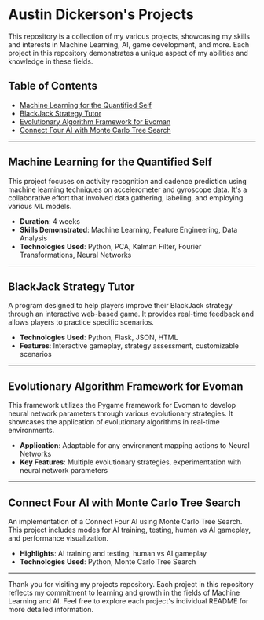 # Austin Dickerson's Projects

This repository is a collection of my various projects, showcasing my skills and interests in Machine Learning, AI, game development, and more. Each project in this repository demonstrates a unique aspect of my abilities and knowledge in these fields.

## Table of Contents

- [Machine Learning for the Quantified Self](#machine-learning-for-the-quantified-self)
- [BlackJack Strategy Tutor](#blackjack-strategy-tutor)
- [Evolutionary Algorithm Framework for Evoman](#evolutionary-algorithm-framework-for-evoman)
- [Connect Four AI with Monte Carlo Tree Search](#connect-four-ai-with-monte-carlo-tree-search)

---

## Machine Learning for the Quantified Self
This project focuses on activity recognition and cadence prediction using machine learning techniques on accelerometer and gyroscope data. It's a collaborative effort that involved data gathering, labeling, and employing various ML models.

- **Duration**: 4 weeks
- **Skills Demonstrated**: Machine Learning, Feature Engineering, Data Analysis
- **Technologies Used**: Python, PCA, Kalman Filter, Fourier Transformations, Neural Networks

---

## BlackJack Strategy Tutor
A program designed to help players improve their BlackJack strategy through an interactive web-based game. It provides real-time feedback and allows players to practice specific scenarios.

- **Technologies Used**: Python, Flask, JSON, HTML
- **Features**: Interactive gameplay, strategy assessment, customizable scenarios

---

## Evolutionary Algorithm Framework for Evoman
This framework utilizes the Pygame framework for Evoman to develop neural network parameters through various evolutionary strategies. It showcases the application of evolutionary algorithms in real-time environments.

- **Application**: Adaptable for any environment mapping actions to Neural Networks
- **Key Features**: Multiple evolutionary strategies, experimentation with neural network parameters

---

## Connect Four AI with Monte Carlo Tree Search
An implementation of a Connect Four AI using Monte Carlo Tree Search. This project includes modes for AI training, testing, human vs AI gameplay, and performance visualization.

- **Highlights**: AI training and testing, human vs AI gameplay
- **Technologies Used**: Python, Monte Carlo Tree Search

---

Thank you for visiting my projects repository. Each project in this repository reflects my commitment to learning and growth in the fields of Machine Learning and AI. Feel free to explore each project's individual README for more detailed information.
